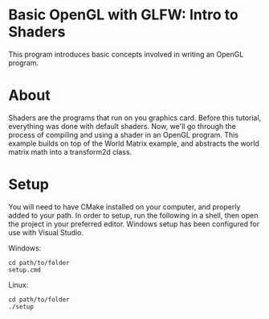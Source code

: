 # Basic OpenGL with GLFW: Intro to Shaders

This program introduces basic concepts involved in writing an OpenGL program.

# About

Shaders are the programs that run on you graphics card.
Before this tutorial, everything was done with default shaders. Now, we'll go through the process of compiling and using a shader in an OpenGL program.
This example builds on top of the World Matrix example, and abstracts the world matrix math into a transform2d class.

# Setup

You will need to have CMake installed on your computer, and properly added to your path.
In order to setup, run the following in a shell, then open the project in your preferred editor.
Windows setup has been configured for use with Visual Studio.

Windows:
```
cd path/to/folder
setup.cmd
```
Linux:
```
cd path/to/folder
./setup
```
